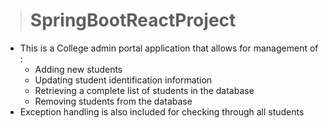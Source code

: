 > # SpringBootReactProject

- This is a College admin portal application that allows for management of :
    - Adding new students
    - Updating student identification information
    - Retrieving a complete list of students in the database
    - Removing students from the database
- Exception handling is also included for checking through all students 
